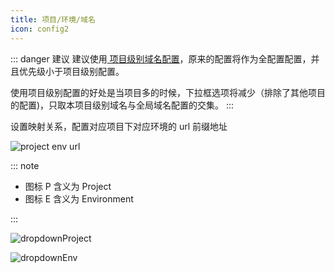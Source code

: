 ```yaml
---
title: 项目/环境/域名
icon: config2
---
```


::: danger 建议
建议使用[<ColorIcon icon="domainConfig" /> 项目级别域名配置](../features/projectLevelDomainConfig.md)，原来的配置将作为全配置配置，并且优先级小于项目级别配置。

使用项目级别配置的好处是当项目多的时候，下拉框选项将减少（排除了其他项目的配置)，只取本项目级别域名与全局域名配置的交集。
:::

设置映射关系，配置对应项目下对应环境的 url 前缀地址

![project env url](/img/projectEnvUrl.png)

::: note

- 图标 P 含义为 Project
- 图标 E 含义为 Environment

:::

![dropdownProject](/img/dropdownProject.png)

![dropdownEnv](/img/dropdownEnv.png)
